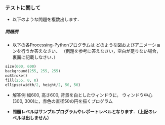 ### テストに関して

- 以下のような問題を複数出します．

##### 問題例
- 以下の各Processing-Pythonプログラムは どのような図およびアニメーションを行うか答えなさい． （例題を参考に答えなさい，空白が足りない場合，裏面に記載しなさい．）
```python
size(600, 600)
background(255, 255, 255)
noStroke()
fill(255, 0, 0)
ellipse(width/2, height/2, 50, 50)
```

- 解答例
幅600, 高さ600, 背景を白としたウィンドウに，
ウィンドウ中心(300, 300)に，赤色の直径50の円を描くプログラム


- **問題レベルはサンプルプログラムやレポートレベルとなります．（上記のレベルは出しません）**
